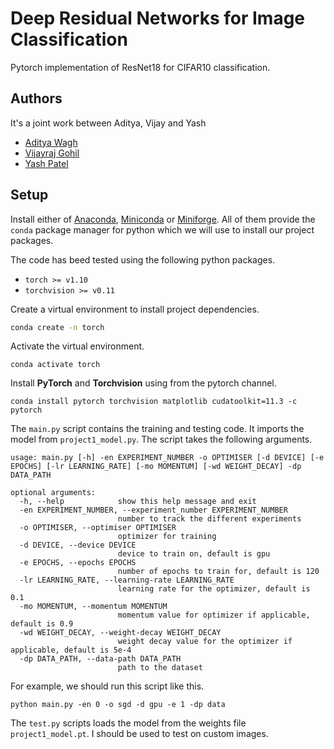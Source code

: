 # Deep Residual Networks for Image Classification

Pytorch implementation of ResNet18 for CIFAR10 classification.

## Authors

It's a joint work between Aditya, Vijay and Yash

- [Aditya Wagh](https://www.github.com/adityamwagh)
- [Vijayraj Gohil](https://www.github.com/vraj130)
- [Yash Patel](https://www.github.com/yyashpatel)


## Setup

Install either of [Anaconda](https://www.anaconda.com/), [Miniconda](https://docs.conda.io/en/latest/miniconda.html) or [Miniforge](https://github.com/conda-forge/miniforge/releases/tag/4.11.0-4).
All of them provide the `conda` package manager for python which we will use to install our project packages.

The code has beed tested using the following python packages.

- `torch >= v1.10`
- `torchvision >= v0.11` 

Create a virtual environment to install project dependencies.

```bash
conda create -n torch
```

Activate the virtual environment.
```
conda activate torch
```

Install **PyTorch** and **Torchvision** using from the pytorch channel.
```
conda install pytorch torchvision matplotlib cudatoolkit=11.3 -c pytorch

```

The `main.py` script contains the training and testing code. It imports the model from `project1_model.py`. The script takes the following arguments. 
```
usage: main.py [-h] -en EXPERIMENT_NUMBER -o OPTIMISER [-d DEVICE] [-e EPOCHS] [-lr LEARNING_RATE] [-mo MOMENTUM] [-wd WEIGHT_DECAY] -dp DATA_PATH

optional arguments:
  -h, --help            show this help message and exit
  -en EXPERIMENT_NUMBER, --experiment_number EXPERIMENT_NUMBER
                        number to track the different experiments
  -o OPTIMISER, --optimiser OPTIMISER
                        optimizer for training
  -d DEVICE, --device DEVICE
                        device to train on, default is gpu
  -e EPOCHS, --epochs EPOCHS
                        number of epochs to train for, default is 120
  -lr LEARNING_RATE, --learning-rate LEARNING_RATE
                        learning rate for the optimizer, default is 0.1
  -mo MOMENTUM, --momentum MOMENTUM
                        momentum value for optimizer if applicable, default is 0.9
  -wd WEIGHT_DECAY, --weight-decay WEIGHT_DECAY
                        weight decay value for the optimizer if applicable, default is 5e-4
  -dp DATA_PATH, --data-path DATA_PATH
                        path to the dataset
```

For example, we should run this script like this.

```
python main.py -en 0 -o sgd -d gpu -e 1 -dp data
```

The `test.py` scripts loads the model from the weights file `project1_model.pt`. I should be used to test on custom images.